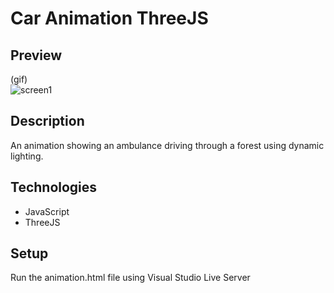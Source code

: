 # Car Animation ThreeJS

## Preview
(gif) <br/>
![screen1](./screen/giphy.gif)

## Description

An animation showing an ambulance driving through a forest using dynamic lighting.

## Technologies

- JavaScript
- ThreeJS

## Setup

Run the animation.html file using Visual Studio Live Server

